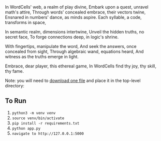 In WordCells' web, a realm of play divine,
Embark upon a quest, unravel math's attire,
Through words' concealed embrace, their vectors twine,
Ensnared in numbers' dance, as minds aspire.
Each syllable, a code, transforms in space,

In semantic realm, dimensions intertwine,
Unveil the hidden truths, no secret face,
To forge connections deep, in logic's shrine.

With fingertips, manipulate the word,
And seek the answers, once concealed from sight,
Through algebraic wand, equations heard,
And witness as the truths emerge in light.

Embrace, dear player, this ethereal game,
In WordCells find thy joy, thy skill, thy fame.

Note: you will need to [download one file](https://drive.google.com/file/d/1yAZwEW5ASvARYa3G7ADvgNrr_6rczxvj/view?usp=share_link) and place it in the top-level directory:

## To Run
1. `python3 -m venv venv`
2. `source venv/bin/activate`
3. `pip install -r requirements.txt`
4. `python app.py`
5. `navigate to http://127.0.0.1:5000`
